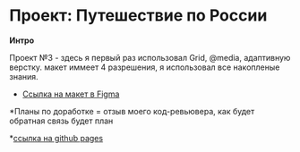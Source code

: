 # Проект: Путешествие по России

**Интро**

Проект №3 - здесь я первый раз использовал Grid, @media, адаптивную верстку.
макет иммеет 4 разрешения, я использовал все накопленые знания.   
* [Ссылка на макет в Figma](https://www.figma.com/file/5S2WSbEFL6awjVWJ0NWL8Q/Sprint-3_-Russia-_-desktop-mobile?node-id=28503%3A0)

*Планы по доработке = отзыв моего код-ревьювера, как будет обратная связь будет план

*[ссылка на github pages](https://ogsmit.github.io/russian-travel/)

